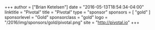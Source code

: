 +++
author = ["Brian Ketelsen"]
date = "2016-05-13T18:54:34-04:00"
linktitle = "Pivotal"
title = "Pivotal"
type = "sponsor"
sponsors = [ "gold" ] 
sponsorlevel = "Gold"
sponsorclass = "gold"
logo = "/2016/img/sponsors/gold/pivotal.png"
site = "http://pivotal.io"
+++
